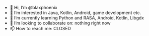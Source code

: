 - 👋 Hi, I’m @blaxphoenix
- 👀 I’m interested in Java, Kotlin, Android, game development etc.
- 🌱 I’m currently learning Python and RASA, Android, Kotlin, Libgdx
- 💞️ I’m looking to collaborate on: nothing right now
- 📫 How to reach me: CLOSED

<!---
blaxphoenix/blaxphoenix is a ✨ special ✨ repository because its `README.md` (this file) appears on your GitHub profile.
You can click the Preview link to take a look at your changes.
--->
